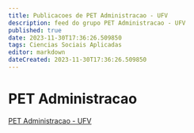 ```yaml
---
title: Publicacoes de PET Administracao - UFV
description: feed do grupo PET Administracao - UFV
published: true
date: 2023-11-30T17:36:26.509850
tags: Ciencias Sociais Aplicadas
editor: markdown
dateCreated: 2023-11-30T17:36:26.509850
---
```


# PET Administracao
[PET Administracao - UFV](/grupo/157PETAdministracaoUFV.md)